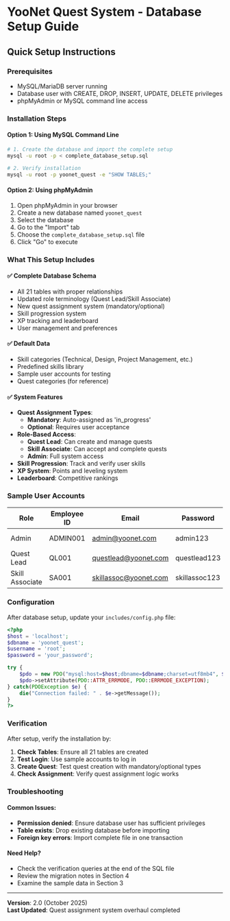 # YooNet Quest System - Database Setup Guide

## Quick Setup Instructions

### Prerequisites
- MySQL/MariaDB server running
- Database user with CREATE, DROP, INSERT, UPDATE, DELETE privileges
- phpMyAdmin or MySQL command line access

### Installation Steps

#### Option 1: Using MySQL Command Line
```bash
# 1. Create the database and import the complete setup
mysql -u root -p < complete_database_setup.sql

# 2. Verify installation
mysql -u root -p yoonet_quest -e "SHOW TABLES;"
```

#### Option 2: Using phpMyAdmin
1. Open phpMyAdmin in your browser
2. Create a new database named `yoonet_quest`
3. Select the database
4. Go to the "Import" tab
5. Choose the `complete_database_setup.sql` file
6. Click "Go" to execute

### What This Setup Includes

#### ✅ **Complete Database Schema**
- All 21 tables with proper relationships
- Updated role terminology (Quest Lead/Skill Associate)
- New quest assignment system (mandatory/optional)
- Skill progression system
- XP tracking and leaderboard
- User management and preferences

#### ✅ **Default Data**
- Skill categories (Technical, Design, Project Management, etc.)
- Predefined skills library
- Sample user accounts for testing
- Quest categories (for reference)

#### ✅ **System Features**
- **Quest Assignment Types**:
  - **Mandatory**: Auto-assigned as 'in_progress'
  - **Optional**: Requires user acceptance
- **Role-Based Access**:
  - **Quest Lead**: Can create and manage quests
  - **Skill Associate**: Can accept and complete quests
  - **Admin**: Full system access
- **Skill Progression**: Track and verify user skills
- **XP System**: Points and leveling system
- **Leaderboard**: Competitive rankings

### Sample User Accounts

| Role | Employee ID | Email | Password | Purpose |
|------|-------------|--------|----------|---------|
| Admin | ADMIN001 | admin@yoonet.com | admin123 | System administration |
| Quest Lead | QL001 | questlead@yoonet.com | questlead123 | Quest creation/management |
| Skill Associate | SA001 | skillassoc@yoonet.com | skillassoc123 | Quest participation |

### Configuration

After database setup, update your `includes/config.php` file:

```php
<?php
$host = 'localhost';
$dbname = 'yoonet_quest';
$username = 'root';
$password = 'your_password';

try {
    $pdo = new PDO("mysql:host=$host;dbname=$dbname;charset=utf8mb4", $username, $password);
    $pdo->setAttribute(PDO::ATTR_ERRMODE, PDO::ERRMODE_EXCEPTION);
} catch(PDOException $e) {
    die("Connection failed: " . $e->getMessage());
}
?>
```

### Verification

After setup, verify the installation by:

1. **Check Tables**: Ensure all 21 tables are created
2. **Test Login**: Use sample accounts to log in
3. **Create Quest**: Test quest creation with mandatory/optional types
4. **Check Assignment**: Verify quest assignment logic works

### Troubleshooting

#### Common Issues:
- **Permission denied**: Ensure database user has sufficient privileges
- **Table exists**: Drop existing database before importing
- **Foreign key errors**: Import complete file in one transaction

#### Need Help?
- Check the verification queries at the end of the SQL file
- Review the migration notes in Section 4
- Examine the sample data in Section 3

---

**Version**: 2.0 (October 2025)  
**Last Updated**: Quest assignment system overhaul completed